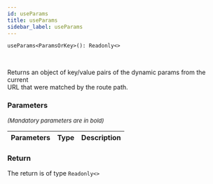 ```yaml
---
id: useParams
title: useParams
sidebar_label: useParams
---
```


```tsx
useParams<ParamsOrKey>(): Readonly<>
```
<br/>

Returns an object of key/value pairs of the dynamic params from the current  
URL that were matched by the route path.

### Parameters

<font size="2"><i>(Mandatory parameters are in bold)</i></font>

| Parameters | Type | Description |
| --------- | ---- | ----------- |


### Return



The return is of type <code>Readonly<\></code>